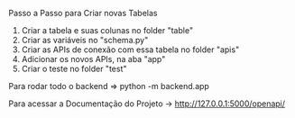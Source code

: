Passo a Passo para Criar novas Tabelas
1. Criar a tabela e suas colunas no folder "table"
2. Criar as variáveis no "schema.py"
3. Criar as APIs de conexão com essa tabela no folder "apis"
4. Adicionar os novos APIs, na aba "app"
5. Criar o teste no folder "test"



Para rodar todo o backend => python -m backend.app

Para acessar a Documentação do Projeto -> http://127.0.0.1:5000/openapi/